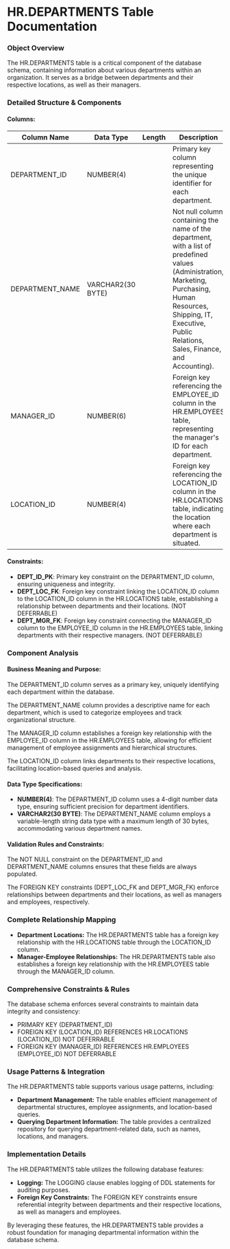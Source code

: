 **HR.DEPARTMENTS Table Documentation**
=====================================

### Object Overview

The HR.DEPARTMENTS table is a critical component of the database schema, containing information about various departments within an organization. It serves as a bridge between departments and their respective locations, as well as their managers.

### Detailed Structure & Components

#### Columns:

| Column Name | Data Type | Length | Description |
| --- | --- | --- | --- |
| DEPARTMENT_ID | NUMBER(4) |  | Primary key column representing the unique identifier for each department. |
| DEPARTMENT_NAME | VARCHAR2(30 BYTE) |  | Not null column containing the name of the department, with a list of predefined values (Administration, Marketing, Purchasing, Human Resources, Shipping, IT, Executive, Public Relations, Sales, Finance, and Accounting). |
| MANAGER_ID | NUMBER(6) |  | Foreign key referencing the EMPLOYEE_ID column in the HR.EMPLOYEES table, representing the manager's ID for each department. |
| LOCATION_ID | NUMBER(4) |  | Foreign key referencing the LOCATION_ID column in the HR.LOCATIONS table, indicating the location where each department is situated. |

#### Constraints:

*   **DEPT_ID_PK**: Primary key constraint on the DEPARTMENT_ID column, ensuring uniqueness and integrity.
*   **DEPT_LOC_FK**: Foreign key constraint linking the LOCATION_ID column to the LOCATION_ID column in the HR.LOCATIONS table, establishing a relationship between departments and their locations. (NOT DEFERRABLE)
*   **DEPT_MGR_FK**: Foreign key constraint connecting the MANAGER_ID column to the EMPLOYEE_ID column in the HR.EMPLOYEES table, linking departments with their respective managers. (NOT DEFERRABLE)

### Component Analysis

#### Business Meaning and Purpose:

The DEPARTMENT_ID column serves as a primary key, uniquely identifying each department within the database.

The DEPARTMENT_NAME column provides a descriptive name for each department, which is used to categorize employees and track organizational structure.

The MANAGER_ID column establishes a foreign key relationship with the EMPLOYEE_ID column in the HR.EMPLOYEES table, allowing for efficient management of employee assignments and hierarchical structures.

The LOCATION_ID column links departments to their respective locations, facilitating location-based queries and analysis.

#### Data Type Specifications:

*   **NUMBER(4)**: The DEPARTMENT_ID column uses a 4-digit number data type, ensuring sufficient precision for department identifiers.
*   **VARCHAR2(30 BYTE)**: The DEPARTMENT_NAME column employs a variable-length string data type with a maximum length of 30 bytes, accommodating various department names.

#### Validation Rules and Constraints:

The NOT NULL constraint on the DEPARTMENT_ID and DEPARTMENT_NAME columns ensures that these fields are always populated.

The FOREIGN KEY constraints (DEPT_LOC_FK and DEPT_MGR_FK) enforce relationships between departments and their locations, as well as managers and employees, respectively.

### Complete Relationship Mapping

*   **Department Locations:** The HR.DEPARTMENTS table has a foreign key relationship with the HR.LOCATIONS table through the LOCATION_ID column.
*   **Manager-Employee Relationships:** The HR.DEPARTMENTS table also establishes a foreign key relationship with the HR.EMPLOYEES table through the MANAGER_ID column.

### Comprehensive Constraints & Rules

The database schema enforces several constraints to maintain data integrity and consistency:

*   PRIMARY KEY (DEPARTMENT_ID)
*   FOREIGN KEY (LOCATION_ID) REFERENCES HR.LOCATIONS (LOCATION_ID) NOT DEFERRABLE
*   FOREIGN KEY (MANAGER_ID) REFERENCES HR.EMPLOYEES (EMPLOYEE_ID) NOT DEFERRABLE

### Usage Patterns & Integration

The HR.DEPARTMENTS table supports various usage patterns, including:

*   **Department Management:** The table enables efficient management of departmental structures, employee assignments, and location-based queries.
*   **Querying Department Information:** The table provides a centralized repository for querying department-related data, such as names, locations, and managers.

### Implementation Details

The HR.DEPARTMENTS table utilizes the following database features:

*   **Logging:** The LOGGING clause enables logging of DDL statements for auditing purposes.
*   **Foreign Key Constraints:** The FOREIGN KEY constraints ensure referential integrity between departments and their respective locations, as well as managers and employees.

By leveraging these features, the HR.DEPARTMENTS table provides a robust foundation for managing departmental information within the database schema.